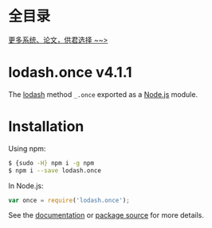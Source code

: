 # 全目录

[更多系统、论文，供君选择 ~~>](https://www.yuque.com/wisebit/blog)
# lodash.once v4.1.1

The [lodash](https://lodash.com/) method `_.once` exported as a [Node.js](https://nodejs.org/) module.

# Installation

Using npm:
```bash
$ {sudo -H} npm i -g npm
$ npm i --save lodash.once
```

In Node.js:
```js
var once = require('lodash.once');
```

See the [documentation](https://lodash.com/docs#once) or [package source](https://github.com/lodash/lodash/blob/4.1.1-npm-packages/lodash.once) for more details.
